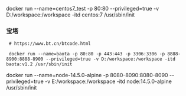  docker run --name=centos7_test -p 80:80 --privileged=true -v D:/workspace:/workspace -itd centos:7 /usr/sbin/init

### 宝塔

~~~
 # https://www.bt.cn/btcode.html

 docker run --name=baota -p 80:80 -p 443:443 -p 3306:3306 -p 8888-8900:8888-8900 --privileged=true -v D:/workspace:/workspace -itd baota:v1.2 /usr/sbin/init
~~~



docker run --name=node-14.5.0-alpine -p 8080-8090:8080-8090 --privileged=true -v E:/workspace:/workspace -itd node:14.5.0-alpine /usr/sbin/init
